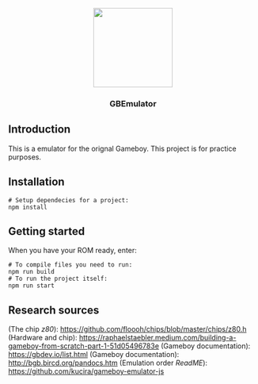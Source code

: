 <p align="center"><img src="https://i.imgur.com/eVPw4HB.png" width="160" height="160"> </p>
<h3 align="center">GBEmulator</h3>

## Introduction

This is a emulator for the orignal Gameboy. This project is for practice purposes.


## Installation


```shell
# Setup dependecies for a project:
npm install
```

## Getting started

When you have your ROM ready, enter:

```shell
# To compile files you need to run:
npm run build
# To run the project itself:
npm run start
```

## Research sources

(The chip *z80*):           https://github.com/floooh/chips/blob/master/chips/z80.h
(Hardware and chip):        https://raphaelstaebler.medium.com/building-a-gameboy-from-scratch-part-1-51d05496783e
(Gameboy documentation):    https://gbdev.io/list.html
(Gameboy documentation):    http://bgb.bircd.org/pandocs.htm
(Emulation order *ReadME*): https://github.com/kucira/gameboy-emulator-js
